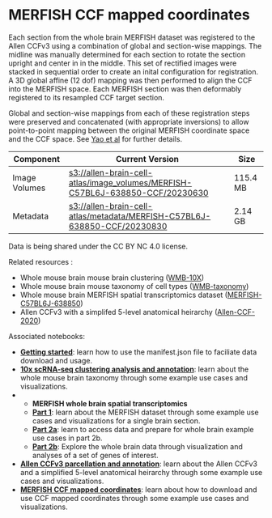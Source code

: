 # MERFISH CCF mapped coordinates

Each section from the whole brain MERFISH dataset was registered to the Allen CCFv3 using a combination of global and section-wise mappings.
The midline was manually determined for each section to rotate the section upright and center in in the middle. 
This set of rectified images were stacked in sequential order to create an inital configuration for registration.
A 3D global affine (12 dof) mapping was then performed to align the CCF into the MERFISH space.
Each MERFISH section was then deformably registered to its resampled CCF target section.

Global and section-wise mappings from each of these registration steps were preserved and concatenated (with appropriate inversions) to allow point-to-point mapping between the original MERFISH coordinate space and the CCF space. See [Yao et al](https://doi.org/10.1101/2023.03.06.531121) for further details.

| Component | Current Version | Size |
|---|--|---|
| Image Volumes | [s3://allen-brain-cell-atlas/image_volumes/MERFISH-C57BL6J-638850-CCF/20230630](https://allen-brain-cell-atlas.s3.us-west-2.amazonaws.com/index.html#image_volumes/MERFISH-C57BL6J-638850-CCF/20230630/) | 115.4 MB |
| Metadata | [s3://allen-brain-cell-atlas/metadata/MERFISH-C57BL6J-638850-CCF/20230830](https://allen-brain-cell-atlas.s3.us-west-2.amazonaws.com/index.html#metadata/MERFISH-C57BL6J-638850-CCF/20230830/) | 2.14 GB |

Data is being shared under the CC BY NC 4.0 license.

Related resources :
* Whole mouse brain mouse brain clustering ([WMB-10X](WMB-10X.md))
* Whole mouse brain mouse taxonomy of cell types ([WMB-taxonomy](WMB-taxonomy.md))
* Whole mouse brain MERFISH spatial transcriptomics dataset ([MERFISH-C57BL6J-638850](MERFISH-C57BL6J-638850.md))
* Allen CCFv3 with a simplifed 5-level anatomical heirarchy ([Allen-CCF-2020](Allen-CCF-2020.md))

Associated notebooks:
* [**Getting started**](../notebooks/getting_started.ipynb): learn how to use the manifest.json file to faciliate data download and usage.
* [**10x scRNA-seq clustering analysis and annotation**](../notebooks/cluster_annotation_tutorial.ipynb): learn about the whole mouse brain taxonomy through some example use cases and visualizations.
* * **MERFISH whole brain spatial transcriptomics**
  * [**Part 1**](../notebooks/merfish_tutorial_part_1.ipynb): learn about the MERFISH dataset through some example use cases and visualizations for a single brain section.
  * [**Part 2a**](../notebooks/merfish_tutorial_part_2a.ipynb): learn to access data and prepare for whole brain example use cases in part 2b.
  * [**Part 2b**](../notebooks/merfish_tutorial_part_2b.ipynb): Explore the whole brain data through visualization and analyses of a set of genes of interest.
* [**Allen CCFv3 parcellation and annotation**](../notebooks/ccf_and_parcellation_annotation_tutorial.ipynb): learn about the Allen CCFv3 and a simplified 5-level anatomical heirarchy through some example use cases and visualizations.
* [**MERFISH CCF mapped coordinates**](../notebooks/merfish_ccf_registration_tutorial.ipynb): learn about how to download and use CCF mapped coordinates through some example use cases and visualizations.


